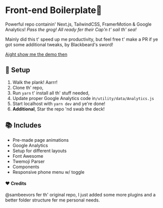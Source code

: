 
# Front-end Boilerplate🦜

Powerful repo containin' Next.js, TailwindCSS, FramerMotion & Google Analytics! *Pass the grog!* *All ready fer their Cap'n t' sail th' sea!*  

Mainly did this t' speed up me productivity, but feel free t' make a PR if ye got some additional tweaks, by Blackbeard's sword!

  [Aight show me the demo then](https://boilerplate-demo.vercel.app/)


## 🚀 Setup

1. Walk the plank! Aarrr!
2. Clone th' repo,
3. Run `yarn` t' install all th' stuff needed,
4. Update proper Google Analytics code in`/utility/data/Analytics.js`
5. Start localhost with `yarn dev` and ye're done!
6. **Additional**, Star the repo 'nd swab the deck!



## 📚 Includes

- Pre-made page animations
- Google Analytics
- Setup for different layouts
- Font Awesome
- Twemoji Parser
- Components
- Responsive phone menu w/ toggle


#### ❤️ Credits
@sambeevors fer th' original repo, I just added some more plugins and a better folder structure fer me personal needs.
